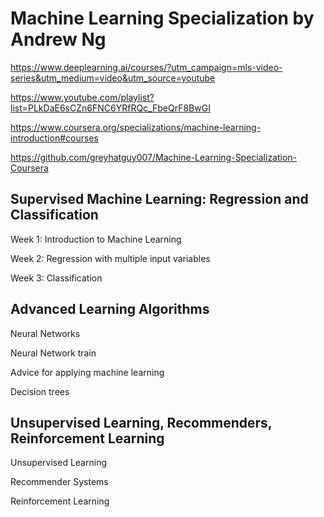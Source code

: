 # Machine Learning Specialization by Andrew Ng

https://www.deeplearning.ai/courses/?utm_campaign=mls-video-series&utm_medium=video&utm_source=youtube

https://www.youtube.com/playlist?list=PLkDaE6sCZn6FNC6YRfRQc_FbeQrF8BwGI

https://www.coursera.org/specializations/machine-learning-introduction#courses

https://github.com/greyhatguy007/Machine-Learning-Specialization-Coursera


## Supervised Machine Learning: Regression and Classification

Week 1: Introduction to Machine Learning

Week 2: Regression with multiple input variables

Week 3: Classification 


## Advanced Learning Algorithms

Neural Networks

Neural Network train

Advice for applying machine learning

Decision trees


## Unsupervised Learning, Recommenders, Reinforcement Learning
Unsupervised Learning

Recommender Systems

Reinforcement Learning
